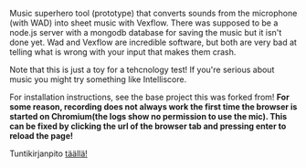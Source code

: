 Music superhero tool (prototype) that converts sounds from the microphone (with WAD) into sheet music with Vexflow. There was supposed to be a node.js server with a mongodb database for saving the music but it isn't done yet. Wad and Vexflow are incredible software, but both are very bad at telling what is wrong with your input that makes them crash.

Note that this is just a toy for a tehcnology test! If you're serious about music you might try something like Intelliscore.

For installation instructions, see the base project this was forked from!
<b>For some reason, recording does not always work the first time the browser is started on Chromium(the logs show no permission to use the mic). This can be fixed by clicking the url of the browser tab and pressing enter to reload the page!</b>

Tuntikirjanpito <a href="tunnit.txt">täällä!</a>

